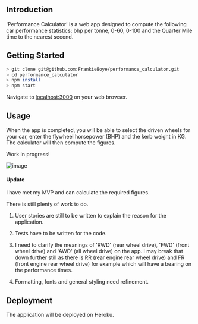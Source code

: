 ## Introduction

'Performance Calculator' is a web app designed to compute the following car performance statistics:
bhp per tonne, 0-60, 0-100 and the Quarter Mile time to the nearest second.

## Getting Started

```bash
> git clone git@github.com:FrankieBoye/performance_calculator.git
> cd performance_calculator
> npm install
> npm start
```
Navigate to [localhost:3000](http://localhost:3000/) on your web browser.

## Usage
When the app is completed, you will be able to select the driven wheels for your car, enter the flywheel horsepower (BHP) and the kerb weight in KG. The calculator will then compute the figures.

Work in progress!

![image](https://user-images.githubusercontent.com/44870179/74101562-18d13300-4b33-11ea-8730-0629a8fb8724.png)


#### Update

I have met my MVP and can calculate the required figures.

There is still plenty of work to do.<br>

1. User stories are still to be written to explain the reason for the application.

2. Tests have to be written for the code.

3. I need to clarify the meanings of 'RWD' (rear wheel drive), 'FWD' (front wheel drive) and 'AWD' (all wheel drive) on the app. I may break that down further still as there is RR (rear engine rear wheel drive) and FR (front engine rear wheel drive) for example which will have a bearing on the performance times.

4. Formatting, fonts and general styling need refinement.

## Deployment

The application will be deployed on Heroku.
